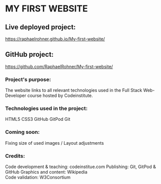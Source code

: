 # MY FIRST WEBSITE

## Live deployed project:
https://raphaelrohner.github.io/My-first-website/

## GitHub project:
https://github.com/RaphaelRohner/My-first-website/

### Project's purpose:
The website links to all relevant technologies used in the Full Stack Web-Developer course hosted by Codeinstitute.

### Technologies used in the project:
HTML5
CSS3
GitHub
GitPod
Git

### Coming soon:
Fixing size of used images / Layout adjustments

### Credits:
Code development & teaching: codeinstitue.com 
Publishing: Git, GitPod & GitHub 
Graphics and content: Wikipedia  
Code validation: W3Consortium